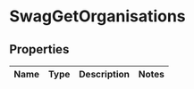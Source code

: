 
# SwagGetOrganisations

## Properties
Name | Type | Description | Notes
------------ | ------------- | ------------- | -------------



